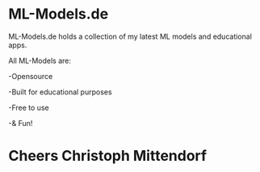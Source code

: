 # ML-Models.de

ML-Models.de holds a collection of my latest ML models and educational apps.

All ML-Models are:

-Opensource

-Built for educational purposes

-Free to use

-& Fun!

# Cheers Christoph Mittendorf
